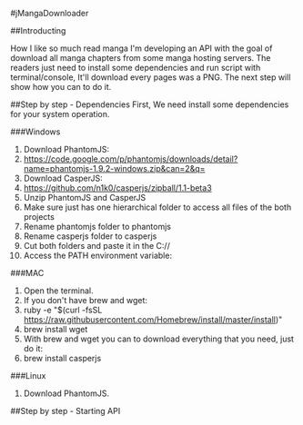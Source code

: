 #jMangaDownloader

##Introducting

How I like so much read manga I'm developing an API with the goal of download all manga chapters from some manga hosting servers. The readers just need to install some dependencies and run script with terminal/console, It'll download every pages was a PNG. The next step will show how you can to do it.

##Step by step - Dependencies
First, We need install some dependencies for your system operation.

###Windows
1. Download PhantomJS:
2. https://code.google.com/p/phantomjs/downloads/detail?name=phantomjs-1.9.2-windows.zip&can=2&q=
3. Download CasperJS:
4. https://github.com/n1k0/casperjs/zipball/1.1-beta3
5. Unzip PhantomJS and CasperJS
6. Make sure just has one hierarchical folder to access all files of the both projects
6. Rename phantomjs folder to phantomjs
7. Rename casperjs folder to casperjs
8. Cut both folders and paste it in the C://
9. Access the PATH environment variable: 

###MAC
1. Open the terminal.
2. If you don't have brew and wget: 
3. ruby -e "$(curl -fsSL https://raw.githubusercontent.com/Homebrew/install/master/install)"
4. brew install wget
6. With brew and wget you can to download everything that you need, just do it:
7. brew install casperjs

###Linux
1. Download PhantomJS.

##Step by step - Starting API
